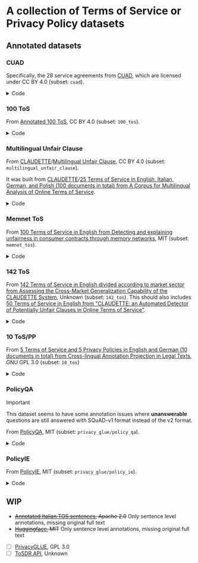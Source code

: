 # A collection of Terms of Service or Privacy Policy datasets

## Annotated datasets

### CUAD

Specifically, the 28 service agreements from [CUAD](https://www.atticusprojectai.org/cuad), which are licensed under CC BY 4.0 (subset: `cuad`).

<details>
<summary>Code</summary>

```python
import datasets
from tos_datasets.proto import DocumentQA

ds = datasets.load_dataset("chenghao/tos_pp_dataset", "cuad")

print(DocumentQA.model_validate_json(ds["document"][0]))
```

</details>

### 100 ToS

From [Annotated 100 ToS](https://data.mendeley.com/datasets/dtbj87j937/3), CC BY 4.0 (subset: `100_tos`).

<details>
<summary>Code</summary>

```python
import datasets
from tos_datasets.proto import DocumentEUConsumerLawAnnotation

ds = datasets.load_dataset("chenghao/tos_pp_dataset", "100_tos")

print(DocumentEUConsumerLawAnnotation.model_validate_json(ds["document"][0]))
```

</details>

### Multilingual Unfair Clause

From [CLAUDETTE](http://claudette.eui.eu/corpora/index.html)/[Multilingual Unfair Clause](https://github.com/nlp-unibo/Multilingual-Unfair-Clause-Detection), CC BY 4.0 (subset: `multilingual_unfair_clause`).

It was built from [CLAUDETTE](http://claudette.eui.eu/corpora/index.html)/[25 Terms of Service in English, Italian, German, and Polish (100 documents in total) from A Corpus for Multilingual Analysis of Online Terms of Service](http://claudette.eui.eu/corpus_multilingual_NLLP2021.zip).

<details>
<summary>Code</summary>

```python
import datasets
from tos_datasets.proto import DocumentClassification

ds = datasets.load_dataset("chenghao/tos_pp_dataset", "multilingual_unfair_clause")

print(DocumentClassification.model_validate_json(ds["document"][0]))
```

</details>

### Memnet ToS

From [100 Terms of Service in English from Detecting and explaining unfairness in consumer contracts through memory networks](https://github.com/federicoruggeri/Memnet_ToS), MIT (subset: `memnet_tos`).

<details>

<summary>Code</summary>

```python
import datasets
from tos_datasets.proto import DocumentClassification

ds = datasets.load_dataset("chenghao/tos_pp_dataset", "memnet_tos")

print(DocumentClassification.model_validate_json(ds["document"][0]))
```

</details>

### 142 ToS

From [142 Terms of Service in English divided according to market sector from Assessing the Cross-Market Generalization Capability of the CLAUDETTE System](http://claudette.eui.eu/corpus_142_ToS.zip), Unknown (subset: `142_tos`). This should also includes [50 Terms of Service in English from "CLAUDETTE: an Automated Detector of Potentially Unfair Clauses in Online Terms of Service"](http://claudette.eui.eu/ToS.zip).

<details>
<summary>Code</summary>

```python
import datasets
from tos_datasets.proto import DocumentClassification

ds = datasets.load_dataset("chenghao/tos_pp_dataset", "142_tos")

print(DocumentClassification.model_validate_json(ds["document"][0]))
```

</details>

### 10 ToS/PP

From [5 Terms of Service and 5 Privacy Policies in English and German (10 documents in total) from Cross-lingual Annotation Projection in Legal Texts](https://bitbucket.org/a-galaxy/cross-lingual-annotation-projection-in-legal-texts), GNU GPL 3.0 (subset: `10_tos`)

<details>
<summary>Code</summary>

```python
import datasets
from tos_datasets.proto import DocumentClassification

ds = datasets.load_dataset("chenghao/tos_pp_dataset", "10_tos")

print(DocumentClassification.model_validate_json(ds["document"][0]))
```

</details>

### PolicyQA

> [!IMPORTANT]
> This dataset seems to have some annotation issues where __unanswerable__ questions are still answered with SQuAD-v1 format instead of the v2 format.

From [PolicyQA](https://github.com/wasiahmad/PolicyQA), MIT (subset: `privacy_glue/policy_qa`).

<details>
<summary>Code</summary>

```python
import datasets
from tos_datasets.proto import DocumentQA

ds = datasets.load_dataset("chenghao/tos_pp_dataset", "privacy_glue/policy_qa")

print(DocumentQA.model_validate_json(ds["train"]["document"][0]))
```

</details>

### PolicyIE

From [PolicyIE](https://github.com/wasiahmad/PolicyIE), MIT (subset: `privacy_glue/policy_ie`).

<details>
<summary>Code</summary>

```python
import datasets
from tos_datasets.proto import DocumentSequenceClassification, DocumentEvent

ds = datasets.load_dataset("chenghao/tos_pp_dataset", "privacy_glue/policy_ie")

print(DocumentSequenceClassification.model_validate_json(ds["train"]["type_i"][0]))
print(DocumentEvent.model_validate_json(ds["train"]["type_ii"][0]))
```

</details>

## WIP

- <del>[Annotated Italian TOS sentences](https://github.com/i3-fbk/LLM-PE_Terms_and_Conditions_Contracts), Apache 2.0</del> Only sentence level annotations, missing original full text
- <del>[Huggingface](https://huggingface.co/datasets/CodeHima/TOS_Dataset), MIT</del> Only sentence level annotations, missing original full text
- [ ] [PrivacyGLUE](https://github.com/infsys-lab/privacy-glue), GPL 3.0
- [ ] [ToSDR API](https://developers.tosdr.org/dev/get-service-v2), Unknown
